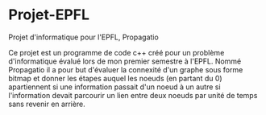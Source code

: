 # Projet-EPFL
Projet d'informatique pour l'EPFL, Propagatio


Ce projet est un programme de code c++ créé pour un problème d'informatique évalué lors de mon premier semestre à l'EPFL. Nommé Propagatio il a pour but d'évaluer la connexité d'un graphe sous forme bitmap et donner les étapes auquel les noeuds (en partant du 0) apartiennent si une information passait d'un noeud à un autre si l'information devait parcourir un lien entre deux noeuds par unité de temps sans revenir en arrière.
